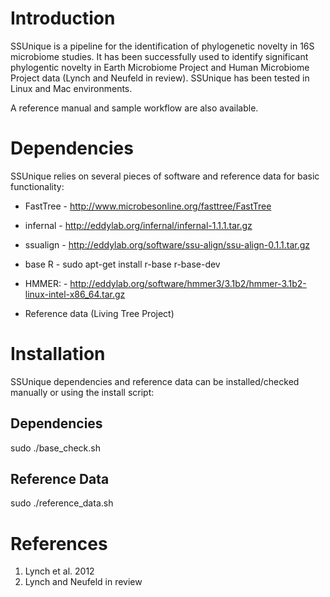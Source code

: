 # Introduction
SSUnique is a pipeline for the identification of phylogenetic novelty in 16S microbiome studies. It has been successfully used to identify significant phylogentic novelty in Earth Microbiome Project and Human Microbiome Project data (Lynch and Neufeld in review). SSUnique has been tested in Linux and Mac environments.

A reference manual and sample workflow are also available.

# Dependencies
SSUnique relies on several pieces of software and reference data for basic functionality:

- FastTree - http://www.microbesonline.org/fasttree/FastTree
- infernal - http://eddylab.org/infernal/infernal-1.1.1.tar.gz 
- ssualign - http://eddylab.org/software/ssu-align/ssu-align-0.1.1.tar.gz
- base R - sudo apt-get install r-base r-base-dev
- HMMER: - http://eddylab.org/software/hmmer3/3.1b2/hmmer-3.1b2-linux-intel-x86_64.tar.gz

- Reference data (Living Tree Project)

# Installation
SSUnique dependencies and reference data can be installed/checked manually or using the install script:

## Dependencies

sudo ./base_check.sh

## Reference Data
sudo ./reference_data.sh

# References
1. Lynch et al. 2012
2. Lynch and Neufeld in review
